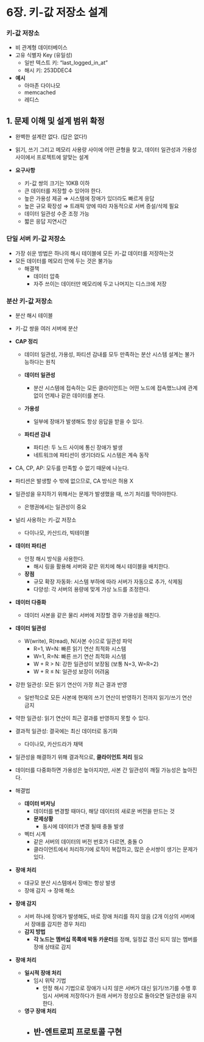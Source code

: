 # 6장. 키-값 저장소 설계

### 키-값 저장소

- 비 관계형 데이터베이스
- 고유 식별자 Key (유일성)
    - 일반 텍스트 키: “last_logged_in_at”
    - 해시 키: 253DDEC4
- **예시**
    - 아마존 다이나모
    - memcached
    - 레디스

## 1. 문제 이해 및 설계 범위 확정

- 완벽한 설계란 없다. (답은 없다!)
- 읽기, 쓰기 그리고 메모리 사용량 사이에 어떤 균형을 찾고, 데이터 일관성과 가용성 사이에서 프로젝트에 알맞는 설계

- **요구사항**
    - 키-값 쌍의 크기는 10KB 이하
    - 큰 데이터를 저장할 수 있어야 한다.
    - 높은 가용성 제공 ⇒ 시스템에 장애가 있더라도 빠르게 응답
    - 높은 규모 확장성 ⇒ 트래픽 양에 따라 자동적으로 서버 증설/삭제 필요
    - 데이터 일관성 수준 조정 가능
    - 짧은 응답 지연시간

### 단일 서버 키-값 저장소

- 가장 쉬운 방법은 하나의 해시 테이블에 모든 키-값 데이터를 저장하는것
- 모든 데이터를 메모리 안에 두는 것은 불가능
    - 해결책
        - 데이터 압축
        - 자주 쓰이는 데이터만 메모리에 두고 나머지는 디스크에 저장

### 분산 키-값 저장소

- 분산 해시 테이블
- 키-값 쌍을 여러 서버에 분산

- **CAP 정리**
    - 데이터 일관성, 가용성, 파티션 감내를 모두 만족하는 분산 시스템 설계는 불가능하다는 원칙
    
    - **데이터 일관성**
        - 분산 시스템에 접속하는 모든 클라이언트는 어떤 노드에 접속했느냐에 관계없이 언제나 같은 데이터를 본다.
    - **가용성**
        - 일부에 장애가 발생해도 항상 응답을 받을 수 있다.
    - **파티션 감내**
        - 파티션: 두 노드 사이에 통신 장애가 발생
        - 네트워크에 파티션이 생기더라도 시스템은 계속 동작

- CA, CP, AP: 모두를 만족할 수 없기 때문에 나눈다.

- 파티션은 발생할 수 밖에 없으므로, CA 방식은 허용 X
- 일관성을 유지하기 위해서는 문제가 발생했을 때, 쓰기 처리를 막아야한다.
    - 은행권에서는 일관성이 중요

- 널리 사용하는 키-값 저장소
    - 다이나모, 카산드라, 빅테이블

- **데이터 파티션**
    - 안정 해시 방식을 사용한다.
        - 해시 링을 활용해 서버와 같은 위치에 해시 테이블을 배치한다.
    - **장점**
        - 규모 확장 자동화: 시스템 부하에 따라 서버가 자동으로 추가, 삭제됨
        - 다양성: 각 서버의 용량에 맞게 가상 노드를 조정한다.

- **데이터 다중화**
    - 데이터 사본을 같은 물리 서버에 저장할 경우 가용성을 해친다.

- **데이터 일관성**
    - W(write), R(read), N(사본 수)으로 일관성 파악
        - R=1, W=N: 빠른 읽기 연산 최적화 시스템
        - W=1, R=N: 빠른 쓰기 연산 최적화 시스템
        - W + R > N: 강한 일관성이 보장됨 (보통 N=3, W=R=2)
        - W + R ≤ N: 일관성 보장이 어려움

- 강한 일관성: 모든 읽기 연산이 가장 최근 결과 반영
    - 일반적으로 모든 사본에 현재의 쓰기 연산이 반영하기 전까지 읽기/쓰기 연산 금지
- 약한 일관성: 읽기 연산이 최근 결과를 반영하지 못할 수 있다.
- 결과적 일관성: 결국에는 최신 데이터로 동기화
    - 다이나모, 카산드라가 채택

- 일관성을 해결하기 위해 결과적으로, **클라이언트 처리** 필요

- 데이터를 다중화하면 가용성은 높아지지만, 사본 간 일관성이 깨질 가능성은 높아진다.
- 해결법
    - **데이터 버저닝**
        - 데이터를 변경할 때마다, 해당 데이터의 새로운 버전을 만드는 것
        - **문제상황**
            - 동시에 데이터가 변경 될때 충돌 발생
    - 벡터 시계
        - 같은 서버의 데이터의 버전 번호가 다르면, 충돌 O
        - 클라이언트에서 처리하기에 로직이 복잡하고, 많은 순서쌍이 생기는 문제가 있다.

- **장애 처리**
    - 대규모 분산 시스템에서 장애는 항상 발생
    - 장애 감지 → 장애 해소

- **장애 감지**
    - 서버 하나에 장애가 발생해도, 바로 장애 처리를 하지 않음 (2개 이상의 서버에서 장애를 감지한 경우 처리)
    - **감지 방법**
        - **각 노드는 멤버십 목록에 박동 카운터**를 정해, 일정값 갱신 되지 않는 멤버를 장애 상태로 감지

- **장애 처리**
    - **일시적 장애 처리**
        - 임시 위탁 기법
            - 안정 해시 기법으로 장애가 나지 않은 서버가 대신 읽기/쓰기를 수행 후 임시 서버에 저장하다가 원래 서버가 정상으로 돌아오면 일관성을 유지한다.
    - **영구 장애 처리**
        - 반-엔트로피 프로토콜 구현
            -